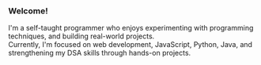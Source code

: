 <!-- Level 1: Simple bio and stats -->

### Welcome!
I'm a self-taught programmer who enjoys experimenting with programming techniques, and building real-world projects.<br/> 
Currently, I'm focused on web development, JavaScript, Python, Java, and strengthening my DSA skills through hands-on projects.<br/>
